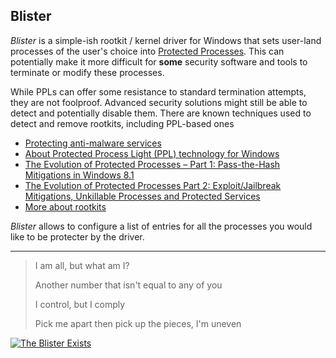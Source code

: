 ## Blister
*Blister* is a simple-ish rootkit / kernel driver for Windows that sets user-land processes of the user's choice into [Protected Processes](https://support.kaspersky.com/common/windows/13905).
This can potentially make it more difficult for **some** security software and tools to terminate or modify these processes.

While PPLs can offer some resistance to standard termination attempts, they are not foolproof. Advanced security solutions might still be able to detect and potentially disable them.
There are known techniques used to detect and remove rootkits, including PPL-based ones
- [Protecting anti-malware services](https://learn.microsoft.com/en-us/windows/win32/services/protecting-anti-malware-services-)
- [About Protected Process Light (PPL) technology for Windows](https://support.kaspersky.com/common/windows/13905)
- [The Evolution of Protected Processes – Part 1: Pass-the-Hash Mitigations in Windows 8.1](https://www.crowdstrike.com/blog/evolution-protected-processes-part-1-pass-hash-mitigations-windows-81/)
- [The Evolution of Protected Processes Part 2: Exploit/Jailbreak Mitigations, Unkillable Processes and Protected Services](https://www.crowdstrike.com/blog/evolution-protected-processes-part-2-exploitjailbreak-mitigations-unkillable-processes-and/)
- [More about rootkits](https://github.com/rmusser01/Infosec_Reference/blob/master/Draft/Rootkits.md#windows)

*Blister* allows to configure a list of entries for all the processes you would like to be protecter by the driver.

---

> I am all, but what am I?
> 
> Another number that isn't equal to any of you
> 
> I control, but I comply
> 
> Pick me apart then pick up the pieces, I'm uneven

[![The Blister Exists](http://i.ytimg.com/vi/4Rog8XY8oxg/hqdefault.jpg)](https://www.youtube.com/watch?v=4Rog8XY8oxg)
